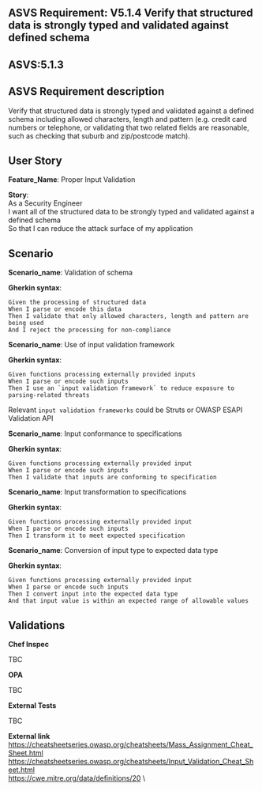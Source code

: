 ## ASVS Requirement: V5.1.4 Verify that structured data is strongly typed and validated against defined schema
## ASVS:5.1.3

## ASVS Requirement description
Verify that structured data is strongly typed and validated against a defined schema including allowed characters, length and pattern (e.g. credit card numbers or telephone, or validating that two related fields are reasonable, such as checking that suburb and zip/postcode match).


## User Story
**Feature_Name**: Proper Input Validation

**Story**:\
As a Security Engineer\
I want all of the structured data to be strongly typed and validated against a defined schema\
So that I can reduce the attack surface of my application

## Scenario

**Scenario_name**: Validation of schema

**Gherkin syntax**:
```gherkin
Given the processing of structured data
When I parse or encode this data
Then I validate that only allowed characters, length and pattern are being used
And I reject the processing for non-compliance
```

**Scenario_name**: Use of input validation framework

**Gherkin syntax**:
```gherkin
Given functions processing externally provided inputs
When I parse or encode such inputs
Then I use an `input validation framework` to reduce exposure to parsing-related threats
```
Relevant `input validation frameworks` could be Struts or OWASP ESAPI Validation API

**Scenario_name**: Input conformance to specifications

**Gherkin syntax**:
```gherkin
Given functions processing externally provided input
When I parse or encode such inputs
Then I validate that inputs are conforming to specification
```
**Scenario_name**: Input transformation to specifications

**Gherkin syntax**:
```gherkin
Given functions processing externally provided input
When I parse or encode such inputs
Then I transform it to meet expected specification
```

**Scenario_name**: Conversion of input type to expected data type

**Gherkin syntax**:
```gherkin
Given functions processing externally provided input
When I parse or encode such inputs
Then I convert input into the expected data type
And that input value is within an expected range of allowable values
```

## Validations

**Chef Inspec**

TBC

**OPA**

TBC

**External Tests**

TBC

**External link**
https://cheatsheetseries.owasp.org/cheatsheets/Mass_Assignment_Cheat_Sheet.html \
https://cheatsheetseries.owasp.org/cheatsheets/Input_Validation_Cheat_Sheet.html \
https://cwe.mitre.org/data/definitions/20 \